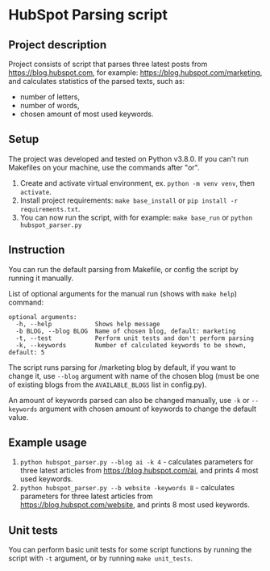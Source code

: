 # HubSpot Parsing script
## Project description
Project consists of script that parses three latest posts from https://blog.hubspot.com, for example: https://blog.hubspot.com/marketing, 
and calculates statistics of the parsed texts, such as: 
- number of letters,
- number of words,
- chosen amount of most used keywords.
## Setup
The project was developed and tested on Python v3.8.0. 
If you can't run Makefiles on your machine, use the commands after "or".
1. Create and activate virtual environment, ex. ``python -m venv venv``, then ``activate``.
2. Install project requirements: ``make base_install`` or ``pip install -r requirements.txt``.
3. You can now run the script, with for example: ``make base_run`` or ``python hubspot_parser.py``
## Instruction
You can run the default parsing from Makefile, or config the script by running it manually. 

List of optional arguments for the manual run (shows with `make help`) command:
```
optional arguments:
  -h, --help            Shows help message
  -b BLOG, --blog BLOG  Name of chosen blog, default: marketing
  -t, --test            Perform unit tests and don't perform parsing
  -k, --keywords        Number of calculated keywords to be shown, default: 5
```
The script runs parsing for /marketing blog by default, if you want to change it, use `--blog` argument with name of the chosen blog 
(must be one of existing blogs from the `AVAILABLE_BLOGS` list in config.py).

An amount of keywords parsed can also be changed manually, use `-k` or `--keywords` argument with chosen amount of keywords to change the default value.
  
## Example usage
1. ``python hubspot_parser.py --blog ai -k 4`` - calculates parameters for three latest articles from https://blog.hubspot.com/ai, and prints 4 most used keywords.
2. ``python hubspot_parser.py --b website -keywords 8`` - calculates parameters for three latest articles from https://blog.hubspot.com/website, and prints 8 most used keywords.

## Unit tests
You can perform basic unit tests for some script functions by running the script with `-t` argument, or by running ``make unit_tests``.
